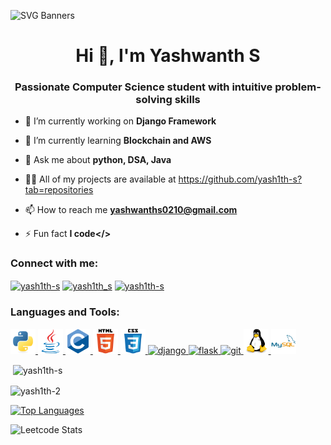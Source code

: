 ![SVG Banners](https://svg-banners.vercel.app/api?type=typeWriter&text1=Code%20And%20Creativity!&width=850&height=200)
<h1 align="center">Hi 👋, I'm Yashwanth S</h1>
<h3 align="center">Passionate Computer Science student with intuitive problem-solving skills</h3>

- 🔭 I’m currently working on **Django Framework**

- 🌱 I’m currently learning **Blockchain and AWS**

- 💬 Ask me about **python, DSA, Java**

- 👨‍💻 All of my projects are available at https://github.com/yash1th-s?tab=repositories

- 📫 How to reach me **yashwanths0210@gmail.com**

- ⚡ Fun fact **I code</>**

<h3 align="left">Connect with me:</h3>
<p align="left">
<a href="linkedin.com/in/yashwanth-s-725545213" target="blank"><img align="center" src="https://raw.githubusercontent.com/rahuldkjain/github-profile-readme-generator/master/src/images/icons/Social/linked-in-alt.svg" alt="yash1th-s" height="30" width="40" /></a>
<a href="https://www.hackerrank.com/yash1th_s" target="blank"><img align="center" src="https://raw.githubusercontent.com/rahuldkjain/github-profile-readme-generator/master/src/images/icons/Social/hackerrank.svg" alt="yash1th_s" height="30" width="40" /></a>
<a href="https://www.leetcode.com/yash1ths" target="blank"><img align="center" src="https://raw.githubusercontent.com/rahuldkjain/github-profile-readme-generator/master/src/images/icons/Social/leet-code.svg" alt="yash1th-s" height="30" width="40" /></a>
</p>

<h3 align="left">Languages and Tools:</h3>
<p align="left"> <a href="https://www.python.org" target="_blank" rel="noreferrer"> <img src="https://raw.githubusercontent.com/devicons/devicon/master/icons/python/python-original.svg" alt="python" width="40" height="40"/> </a> <a href="https://www.java.com" target="_blank" rel="noreferrer"> <img src="https://raw.githubusercontent.com/devicons/devicon/master/icons/java/java-original.svg" alt="java" width="40" height="40"/> <a href="https://www.cprogramming.com/" target="_blank" rel="noreferrer"> <img src="https://raw.githubusercontent.com/devicons/devicon/master/icons/c/c-original.svg" alt="c" width="40" height="40"/> </a> <a href="https://www.w3.org/html/" target="_blank" rel="noreferrer"> <img src="https://raw.githubusercontent.com/devicons/devicon/master/icons/html5/html5-original-wordmark.svg" alt="html5" width="40" height="40"/> <a href="https://www.w3schools.com/css/" target="_blank" rel="noreferrer"> <img src="https://raw.githubusercontent.com/devicons/devicon/master/icons/css3/css3-original-wordmark.svg" alt="css3" width="40" height="40"/> </a> <a href="https://www.djangoproject.com/" target="_blank" rel="noreferrer"> <img src="https://cdn.worldvectorlogo.com/logos/django.svg" alt="django" width="40" height="40"/> </a> <a href="https://flask.palletsprojects.com/" target="_blank" rel="noreferrer"> <img src="https://www.vectorlogo.zone/logos/pocoo_flask/pocoo_flask-icon.svg" alt="flask" width="40" height="40"/> </a> <a href="https://git-scm.com/" target="_blank" rel="noreferrer"> <img src="https://www.vectorlogo.zone/logos/git-scm/git-scm-icon.svg" alt="git" width="40" height="40"/> </a>  </a> </a> <a href="https://www.linux.org/" target="_blank" rel="noreferrer"> <img src="https://raw.githubusercontent.com/devicons/devicon/master/icons/linux/linux-original.svg" alt="linux" width="40" height="40"/> </a> <a href="https://www.mysql.com/" target="_blank" rel="noreferrer"> <img src="https://raw.githubusercontent.com/devicons/devicon/master/icons/mysql/mysql-original-wordmark.svg" alt="mysql" width="40" height="40"/> </a>  </p>

<p>&nbsp;<img align="center" src="https://github-readme-stats.vercel.app/api?username=yash1th-s&&theme=dark&show_icons=true&locale=en" alt="yash1th-s" /></p>

<p><img align="center" src="https://github-readme-streak-stats.herokuapp.com/?user=yash1th-s&&theme=dark" alt="yash1th-2" /></p>

<a href="https://github.com/sharan9678" align="left"><img src="https://github-readme-stats.vercel.app/api/top-langs/?username=yash1th-s&langs_count=10&title_color=0891b2&text_color=ffffff&icon_color=0891b2&bg_color=1c1917&hide_border=true&locale=en&custom_title=Top%20%Languages" alt="Top Languages" /></a>

![Leetcode Stats](https://leetcode.card.workers.dev/?username=yash1ths)

